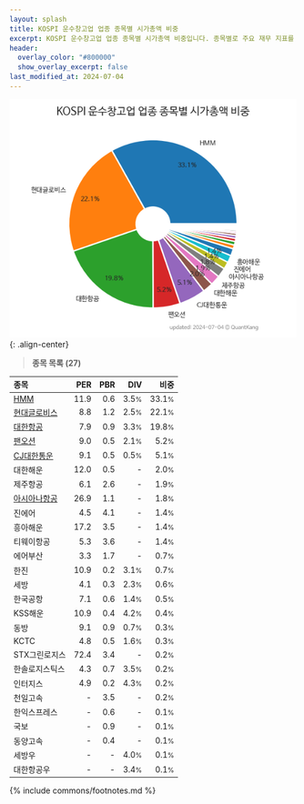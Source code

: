```yaml
---
layout: splash
title: KOSPI 운수창고업 업종 종목별 시가총액 비중
excerpt: KOSPI 운수창고업 업종 종목별 시가총액 비중입니다. 종목별로 주요 재무 지표를 함께 표시합니다.
header:
  overlay_color: "#800000"
  show_overlay_excerpt: false
last_modified_at: 2024-07-04
---
```



![KOSPI 운수창고업 업종 종목별 시가총액 비중](/stats/sector/images/kospi_업종_운수창고업_종목.png){: .align-center}


> **종목 목록 (27)**<a id="list"></a>

| **종목** | **PER** | **PBR** | **DIV** | **비중** |
| :------- | ------: | ------: | ------: | -------: |
| [HMM](/011200/) | 11.9 | 0.6 | 3.5<small>%</small> | 33.1<small>%</small> |
| [현대글로비스](/086280/) | 8.8 | 1.2 | 2.5<small>%</small> | 22.1<small>%</small> |
| [대한항공](/003490/) | 7.9 | 0.9 | 3.3<small>%</small> | 19.8<small>%</small> |
| [팬오션](/028670/) | 9.0 | 0.5 | 2.1<small>%</small> | 5.2<small>%</small> |
| [CJ대한통운](/000120/) | 9.1 | 0.5 | 0.5<small>%</small> | 5.1<small>%</small> |
| 대한해운 | 12.0 | 0.5 | - | 2.0<small>%</small> |
| 제주항공 | 6.1 | 2.6 | - | 1.9<small>%</small> |
| [아시아나항공](/020560/) | 26.9 | 1.1 | - | 1.8<small>%</small> |
| 진에어 | 4.5 | 4.1 | - | 1.4<small>%</small> |
| 흥아해운 | 17.2 | 3.5 | - | 1.4<small>%</small> |
| 티웨이항공 | 5.3 | 3.6 | - | 1.4<small>%</small> |
| 에어부산 | 3.3 | 1.7 | - | 0.7<small>%</small> |
| 한진 | 10.9 | 0.2 | 3.1<small>%</small> | 0.7<small>%</small> |
| 세방 | 4.1 | 0.3 | 2.3<small>%</small> | 0.6<small>%</small> |
| 한국공항 | 7.1 | 0.6 | 1.4<small>%</small> | 0.5<small>%</small> |
| KSS해운 | 10.9 | 0.4 | 4.2<small>%</small> | 0.4<small>%</small> |
| 동방 | 9.1 | 0.9 | 0.7<small>%</small> | 0.3<small>%</small> |
| KCTC | 4.8 | 0.5 | 1.6<small>%</small> | 0.3<small>%</small> |
| STX그린로지스 | 72.4 | 3.4 | - | 0.2<small>%</small> |
| 한솔로지스틱스 | 4.3 | 0.7 | 3.5<small>%</small> | 0.2<small>%</small> |
| 인터지스 | 4.9 | 0.2 | 4.3<small>%</small> | 0.2<small>%</small> |
| 천일고속 | - | 3.5 | - | 0.2<small>%</small> |
| 한익스프레스 | - | 0.6 | - | 0.1<small>%</small> |
| 국보 | - | 0.9 | - | 0.1<small>%</small> |
| 동양고속 | - | 0.4 | - | 0.1<small>%</small> |
| 세방우 | - | - | 4.0<small>%</small> | 0.1<small>%</small> |
| 대한항공우 | - | - | 3.4<small>%</small> | 0.1<small>%</small> |

{% include commons/footnotes.md %}